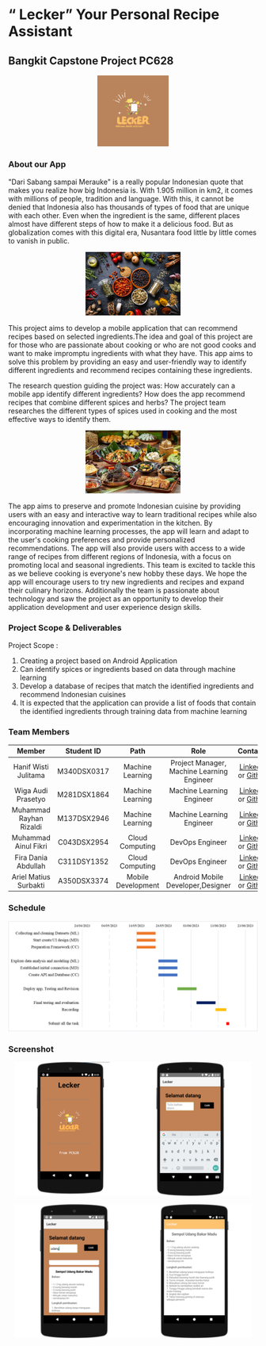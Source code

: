 # “ Lecker” Your Personal Recipe Assistant
## Bangkit Capstone Project PC628
<p align="center">
<img style="width:15vw" src="https://github.com/I0719031/Bangkit-Capstone-PC628/blob/main/images/contoh Logo lecker 1.0.png">
</p>

### About our App
"Dari Sabang sampai Merauke" is a really popular Indonesian quote that makes you realize how big Indonesia is. With 1.905 million in km2, it comes with millions of people, tradition and language. With this, it cannot be denied that Indonesia also has thousands of types of food that are unique with each other. Even when the ingredient is the same, different places almost have different steps of how to make it a delicious food. But as globalization comes with this digital era, Nusantara food little by little comes to vanish in public.
<p align="center">
<img style="width:20vw" src="https://github.com/I0719031/Bangkit-Capstone-PC628/blob/main/images/spice-up-the-world--mempromosikan-kekayaan-rempah-dan-kuliner-indonesia--ke-mata-dunia-mab.jpg">
</p>

This project aims to develop a mobile application that can recommend recipes based on selected ingredients.The idea and goal of this project are for those who are passionate about cooking or who are not good cooks and want to make impromptu ingredients with what they have. This app aims to solve this problem by providing an easy and user-friendly way to identify different ingredients and recommend recipes containing these ingredients. 

The research question guiding the project was: How accurately can a mobile app identify different ingredients? How does the app recommend recipes that combine different spices and herbs? The project team researches the different types of spices used in cooking and the most effective ways to identify them. 
<p align="center">
<img style="width:20vw" src="https://github.com/I0719031/Bangkit-Capstone-PC628/blob/main/images/makanan_indonesia_flickr_jf4yot.jpg">
</p>
The app aims to preserve and promote Indonesian cuisine by providing users with an easy and interactive way to learn traditional recipes while also encouraging innovation and experimentation in the kitchen. By incorporating machine learning processes, the app will learn and adapt to the user's cooking preferences and provide personalized recommendations. The app will also provide users with access to a wide range of recipes from different regions of Indonesia, with a focus on promoting local and seasonal ingredients.
This team is excited to tackle this as we believe cooking is everyone's new hobby these days. We hope the app will encourage users to try new ingredients and recipes and expand their culinary horizons. Additionally the team is passionate about technology and saw the project as an opportunity to develop their application development and user experience design skills.

### Project Scope & Deliverables
Project Scope :
1. Creating a project based on Android Application
2. Can identify spices or ingredients based on data through machine learning
3. Develop a database of recipes that match the identified ingredients and recommend Indonesian cuisines
4. It is expected that the application can provide a list of foods that contain the identified ingredients through training data from machine learning

### Team Members
|            Member           | Student ID |        Path        |                    Role                    |                                                       Contacts                                                           |
| :-------------------------: | :--------: | :----------------: | :----------------------------------------: | :-----------------------------------------------------------------------------------------------------------------:      |
|        Hanif Wisti Julitama | M340DSX0317|  Machine Learning  | Project Manager, Machine Learning Engineer |           [LinkedIn](https://www.linkedin.com/in/hanif-wisti-julitama/) or [Github](https://github.com/I0719031)         |
|      Wiga Audi Prasetyo     | M281DSX1864|  Machine Learning  |          Machine Learning Engineer         |   [LinkedIn](https://www.linkedin.com/in/wigaaudi/) or [Github](https://github.com/wigaaudi)                             |
|     Muhammad Rayhan Rizaldi | M137DSX2946| Machine Learning   |         Machine Learning Engineer          |             [LinkedIn](https://www.linkedin.com/in/rayhan-rizaldi/) or [Github](https://github.com/RayhanRizaldi)        |
|      Muhammad Ainul Fikri   | C043DSX2954|  Cloud Computing   |          DevOps Engineer                   |    [LinkedIn](https://www.linkedin.com/in/muhammad-ainul-fikri-990388262/) or [Github](https://github.com/AliceMochi)    |
|     Fira Dania Abdullah     | C311DSY1352|  Cloud Computing   |          DevOps Engineer                   |            [LinkedIn](https://www.linkedin.com/in/fira-dania-abdullah-898174265/) or [Github](https://github.com/frdnia) |
| Ariel Matius Surbakti       | A350DSX3374| Mobile Development |  Android Mobile Developer,Designer         | [LinkedIn](https://www.linkedin.com/in/arielmatius/) or [Github](https://github.com/MattRiel)                            |

### Schedule
<p align="center">
<img style="width:60vw" src="https://github.com/I0719031/Bangkit-Capstone-PC628/blob/main/images/jadwal.png">
</p>

### Screenshot
<p align="center">
<img style="width:50vw" src="https://github.com/I0719031/Bangkit-Capstone-PC628/blob/main/images/tampilangabungan_1.png">
</p>
<p align="center">
<img style="width:50vw" src="https://github.com/I0719031/Bangkit-Capstone-PC628/blob/main/images/gabung2.png">
</p>
